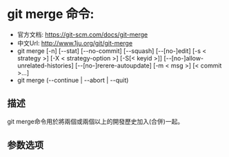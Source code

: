 # git merge 命令:
+ 官方文档: https://git-scm.com/docs/git-merge
+ 中文Url: http://www.1ju.org/git/git-merge
+ git merge [-n] [--stat] [--no-commit] [--squash] [--[no-]edit]
    [-s < strategy >] [-X < strategy-option >] [-S[< keyid >]]
    [--[no-]allow-unrelated-histories]
    [--[no-]rerere-autoupdate] [-m < msg >] [< commit >…​]
+ git merge (--continue | --abort | --quit)


## 描述
   git merge命令用於將兩個或兩個以上的開發歷史加入(合併)一起。


## 参数选项   
   